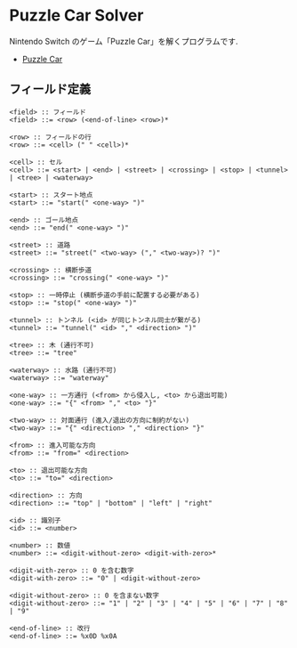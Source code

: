 # Puzzle Car Solver

Nintendo Switch のゲーム「Puzzle Car」を解くプログラムです.

 * [Puzzle Car](https://store-jp.nintendo.com/list/software/70010000043341.html)

## フィールド定義

    <field> :: フィールド
    <field> ::= <row> (<end-of-line> <row>)*

    <row> :: フィールドの行
    <row> ::= <cell> (" " <cell>)*

    <cell> :: セル
    <cell> ::= <start> | <end> | <street> | <crossing> | <stop> | <tunnel> | <tree> | <waterway>

    <start> :: スタート地点
    <start> ::= "start(" <one-way> ")"

    <end> :: ゴール地点
    <end> ::= "end(" <one-way> ")"

    <street> :: 道路
    <street> ::= "street(" <two-way> ("," <two-way>)? ")"

    <crossing> :: 横断歩道
    <crossing> ::= "crossing(" <one-way> ")"

    <stop> :: 一時停止 (横断歩道の手前に配置する必要がある)
    <stop> ::= "stop(" <one-way> ")"

    <tunnel> :: トンネル (<id> が同じトンネル同士が繋がる)
    <tunnel> ::= "tunnel(" <id> "," <direction> ")"

    <tree> :: 木 (通行不可)
    <tree> ::= "tree"

    <waterway> :: 水路 (通行不可)
    <waterway> ::= "waterway"

    <one-way> :: 一方通行 (<from> から侵入し, <to> から退出可能)
    <one-way> ::= "{" <from> "," <to> "}"

    <two-way> :: 対面通行 (進入/退出の方向に制約がない)
    <two-way> ::= "{" <direction> "," <direction> "}"

    <from> :: 進入可能な方向
    <from> ::= "from=" <direction>

    <to> :: 退出可能な方向
    <to> ::= "to=" <direction>

    <direction> :: 方向
    <direction> ::= "top" | "bottom" | "left" | "right"

    <id> :: 識別子
    <id> ::= <number>

    <number> :: 数値
    <number> ::= <digit-without-zero> <digit-with-zero>*

    <digit-with-zero> :: 0 を含む数字
    <digit-with-zero> ::= "0" | <digit-without-zero>

    <digit-without-zero> :: 0 を含まない数字
    <digit-without-zero> ::= "1" | "2" | "3" | "4" | "5" | "6" | "7" | "8" | "9"

    <end-of-line> :: 改行
    <end-of-line> ::= %x0D %x0A

